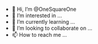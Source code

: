 - 👋 Hi, I’m @OneSquareOne
- 👀 I’m interested in ...
- 🌱 I’m currently learning ...
- 💞️ I’m looking to collaborate on ...
- 📫 How to reach me ...

<!---
OneSquareOne/OneSquareOne is a ✨ special ✨ repository because its `README.md` (this file) appears on your GitHub profile.
You can click the Preview link to take a look at your changes.
--->
